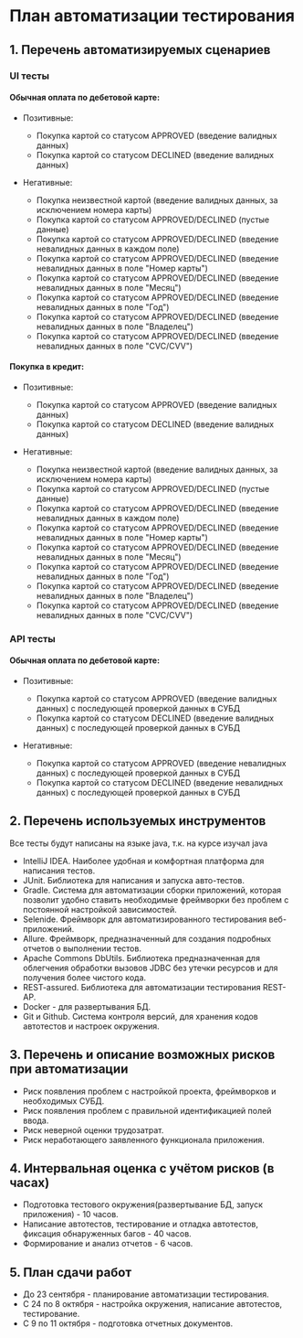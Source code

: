 # План автоматизации тестирования

## 1. Перечень автоматизируемых сценариев 

### UI тесты
#### Обычная оплата по дебетовой карте: 
* Позитивные:
  * Покупка картой со статусом APPROVED (введение валидных данных)
  * Покупка картой со статусом DECLINED (введение валидных данных)

* Негативные:
  * Покупка неизвестной картой (введение валидных данных, за исключением номера карты)
  * Покупка картой со статусом APPROVED/DECLINED (пустые данные)
  * Покупка картой со статусом APPROVED/DECLINED (введение невалидных данных в каждом поле)
  * Покупка картой со статусом APPROVED/DECLINED (введение невалидных данных в поле "Номер карты")
  * Покупка картой со статусом APPROVED/DECLINED (введение невалидных данных в поле "Месяц")
  * Покупка картой со статусом APPROVED/DECLINED (введение невалидных данных в поле "Год")  
  * Покупка картой со статусом APPROVED/DECLINED (введение невалидных данных в поле "Владелец")
  * Покупка картой со статусом APPROVED/DECLINED (введение невалидных данных в поле "CVC/CVV")

#### Покупка в кредит:
* Позитивные:
    * Покупка картой со статусом APPROVED (введение валидных данных)
    * Покупка картой со статусом DECLINED (введение валидных данных)

* Негативные:
  * Покупка неизвестной картой (введение валидных данных, за исключением номера карты)
  * Покупка картой со статусом APPROVED/DECLINED (пустые данные)
  * Покупка картой со статусом APPROVED/DECLINED (введение невалидных данных в каждом поле)
  * Покупка картой со статусом APPROVED/DECLINED (введение невалидных данных в поле "Номер карты")
  * Покупка картой со статусом APPROVED/DECLINED (введение невалидных данных в поле "Месяц")
  * Покупка картой со статусом APPROVED/DECLINED (введение невалидных данных в поле "Год")
  * Покупка картой со статусом APPROVED/DECLINED (введение невалидных данных в поле "Владелец")
  * Покупка картой со статусом APPROVED/DECLINED (введение невалидных данных в поле "CVC/CVV")       

    
### API тесты
#### Обычная оплата по дебетовой карте:
* Позитивные:
  * Покупка картой со статусом APPROVED (введение валидных данных) с последующей проверкой данных в СУБД
  * Покупка картой со статусом DECLINED (введение валидных данных) с последующей проверкой данных в СУБД

* Негативные:
  * Покупка картой со статусом APPROVED (введение невалидных данных) с последующей проверкой данных в СУБД
  * Покупка картой со статусом DECLINED (введение невалидных данных) с последующей проверкой данных в СУБД

  
## 2. Перечень используемых инструментов

Все тесты будут написаны на языке java, т.к. на курсе изучал java

* IntelliJ IDEA. Наиболее удобная и комфортная платформа для написания тестов.
* JUnit. Библиотека для написания и запуска авто-тестов.
* Gradle. Система для автоматизации сборки приложений, которая позволит удобно ставить необходимые фреймворки без проблем с постоянной настройкой зависимостей.
* Selenide. Фреймворк для автоматизированного тестирования веб-приложений.
* Allure. Фреймворк, предназначенный для создания подробных отчетов о выполнении тестов.
* Apache Commons DbUtils. Библиотека предназначенная для облегчения обработки вызовов JDBC без утечки ресурсов и для получения более чистого кода.
* REST-assured. Библиотека для автоматизации тестирования REST-AP.
* Docker - для развертывания БД.
* Git и Github. Система контроля версий, для хранения кодов автотестов и настроек окружения.


## 3. Перечень и описание возможных рисков при автоматизации

* Риск появления проблем с настройкой проекта, фреймворков и необходимых СУБД.
* Риск появления проблем с правильной идентификацией полей ввода. 
* Риск неверной оценки трудозатрат.
* Риск неработающего заявленного функционала приложения.


## 4. Интервальная оценка с учётом рисков (в часах)

* Подготовка тестового окружения(развертывание БД, запуск приложения) - 10 часов.
* Написание автотестов, тестирование и отладка автотестов, фиксация обнаруженных багов - 40 часов.
* Формирование и анализ отчетов - 6 часов.


## 5. План сдачи работ

* До 23 сентября - планирование автоматизации тестирования.
* С 24 по 8 октября - настройка окружения, написание автотестов, тестирование.
* C 9 по 11 октября - подготовка отчетных документов.